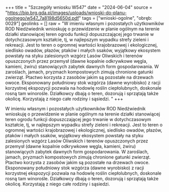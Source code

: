 +++
title = "Szczegóły wniosku W547"
date = "2024-06-04"
source = "https://bip.brg.gda.pl/images/uploads/wnioski-do-planu-ogolnego/w547_7a8198d5650d.pdf"
tags = ["wnioski-ogolne", "obręb: 0029"]
geolinks = []
raw = "W imieniu własnym i pozostałych użytkowników ROD Niedźwiednik wnioskuję o przewidzenie w planie ogólnym na terenie działki stanowiącej teren ogrodu funkcji dopuszczającej jego trwanie w dotychczasowym kształcie, tj, w najlepszym wypadku strefy zieleni i rekreacji. Jest to teren o ogromnej wartości krajobrazowej i ekologicznej, siedlisko owadów, płazów, ptaków i małych ssaków, wyjątkowy ekosystem powstały na styku zalesionych wzgórz Lasów Oliwskich i terenów opuszczonych przez przemysł (dawne kopalnie odkrywkowe węgla, kamieni, żwiru) stanowiących zabytek dawnych form gospodarowania. W zaroślach, jamach, pryzmach kompostowych zimują chronione gatunki zwierząt. Ptactwo korzysta z zasobów jakim są pozostałe na drzewach owoce. Eksponowany południowy stok wzgórza (dawne wyrobisko) z racji korzystnej ekspozycji pozwala na hodowlę roślin ciepłolubnych, doskonale rosną tam winorośle. Działkowcy dbają o teren, dozorują i sprzątają także okolicę. Korzystają z niego całe rodziny i sąsiedzi. "
+++

W imieniu własnym i pozostałych użytkowników ROD Niedźwiednik wnioskuję o
przewidzenie w planie ogólnym na terenie działki stanowiącej teren ogrodu funkcji
dopuszczającej jego trwanie w dotychczasowym kształcie, tj, w najlepszym wypadku strefy
zieleni i rekreacji. Jest to teren o ogromnej wartości krajobrazowej i ekologicznej, siedlisko
owadów, płazów, ptaków i małych ssaków, wyjątkowy ekosystem powstały na styku zalesionych
wzgórz Lasów Oliwskich i terenów opuszczonych przez przemysł (dawne kopalnie odkrywkowe
węgla, kamieni, żwiru) stanowiących zabytek dawnych form gospodarowania. W zaroślach,
jamach, pryzmach kompostowych zimują chronione gatunki zwierząt. Ptactwo korzysta z
zasobów jakim są pozostałe na drzewach owoce. Eksponowany południowy stok wzgórza
(dawne wyrobisko) z racji korzystnej ekspozycji pozwala na hodowlę roślin ciepłolubnych,
doskonale rosną tam winorośle. Działkowcy dbają o teren, dozorują i sprzątają także okolicę.
Korzystają z niego całe rodziny i sąsiedzi.



